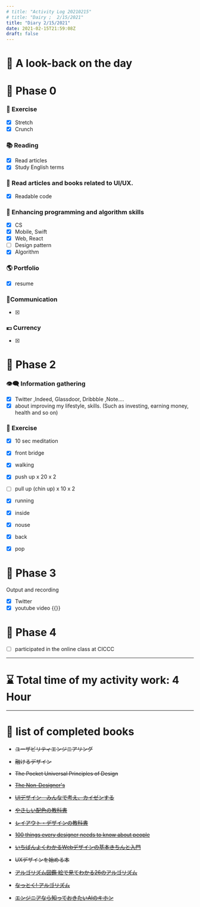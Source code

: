 ```yaml
---
# title: "Activity Log 20210215"
# title: "Dairy ;  2/15/2021"
title: "Diary 2/15/2021"  
date: 2021-02-15T21:59:08Z
draft: false
---
```


# 🌱 A look-back on the day

# 🥓 Phase 0

### 💪 Exercise

- [x]  Stretch
- [x]  Crunch

### 📚 Reading

- [x]  Read articles
- [x]  Study English terms

### 💎 Read articles and books related to UI/UX.

- [x]  Readable code

### 🎲 Enhancing programming and algorithm skills

- [x]  CS
- [x]  Mobile, Swift
- [x]  Web, React
- [ ]  Design pattern
- [x]  Algorithm

### 🌎 Portfolio

- [x]  resume

### 🤝Communication

- [x]  

### 💶 Currency

- [x]  

# 🥚 Phase 2

### 👁‍🗨 Information gathering

- [x]  Twitter ,Indeed, Glassdoor, Dribbble ,Note....
- [x]  about improving my lifestyle, skills. (Such as investing, earning money, health and so on)

### 💪 Exercise

- [x]  10 sec meditation
- [x]  front bridge
- [x]  walking
- [x]  push up x 20 x 2
- [ ]  pull up (chin up) x 10 x 2
- [x]  running

- [x]  inside
- [x]  nouse
- [x]  back
- [x]  pop

# 🐋 Phase 3

Output and recording

- [x]  Twitter
- [x]  youtube video {{<youtube LsCSdZSHTzg>}}

# 🍎 Phase 4

- [ ]  participated in the online class at CICCC

---

# ⌛ Total time of my activity work: 4  Hour

---

# 📖 list of completed books

- ~~ユーザビリティエンジニアリング~~
- ~~融けるデザイン~~
- ~~The Pocket Universal Principles of Design~~
- ~~[The Non-Designer's](https://www.amazon.com/dp/0133966151/)~~
- ~~[UIデザイン　みんなで考え、カイゼンする](https://www.amazon.co.jp/dp/B07PQF8TBW/)~~
- ~~[やさしい配色の教科書](https://www.amazon.co.jp/dp/4844367714/)~~
- ~~[レイアウト・デザインの教科書](https://www.amazon.co.jp/dp/B07NYN1681/)~~
- ~~[100 things every designer needs to know about people](https://www.amazon.com/dp/4873115574)~~
- ~~[いちばんよくわかるWebデザインの基本きちんと入門](https://www.amazon.com/dp/4797389656)~~
- ~~UXデザインを始める本~~

- ~~[アルゴリズム図鑑 絵で見てわかる26のアルゴリズム](https://www.amazon.co.jp/gp/product/4798149772/)~~
- ~~[なっとく! アルゴリズム](https://www.amazon.co.jp/dp/4798143359/)~~
- ~~[エンジニアなら知っておきたいAIのキホン](https://www.amazon.com/dp/4295005355)~~